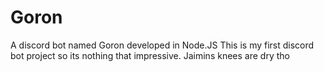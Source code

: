 # Goron
A discord bot named Goron developed in Node.JS
This is my first discord bot project so its nothing that impressive.
Jaimins knees are dry tho
